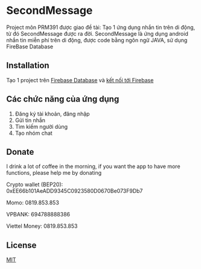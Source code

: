 # SecondMessage

Project môn PRM391 được giao đề tài: Tạo 1 ứng dụng nhắn tin trên di động, từ đó SecondMessage được ra đời. SecondMessage là ứng dụng android nhắn tin miễn phí trên di động, được code bằng ngôn ngữ JAVA, sử dụng FireBase Database
## Installation
Tạo 1 project trên [Firebase Database](https://console.firebase.google.com/u/0/) và [kết nối tới Firebase](https://firebase.google.com/docs/android/setup?authuser=0&hl=en)
## Các chức năng của ứng dụng
1. Đăng ký tài khoản, đăng nhập
2. Gửi tin nhắn
3. Tìm kiếm người dùng
4. Tạo nhóm chat

## Donate
I drink a lot of coffee in the morning, if you want the app to have more functions, please help me by donating

Crypto wallet (BEP20): 0xEE66b101AeADD9345C0923580D0670Be073F9Db7

Momo: 0819.853.853

VPBANK: 694788888386

Viettel Money: 0819.853.853
## License
[MIT](https://choosealicense.com/licenses/mit/)

